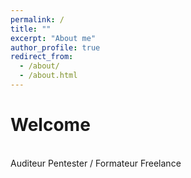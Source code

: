 ```yaml
---
permalink: /
title: ""
excerpt: "About me"
author_profile: true
redirect_from: 
  - /about/
  - /about.html
---
```

Welcome
======
<br/>
Auditeur Pentester / Formateur Freelance



 


